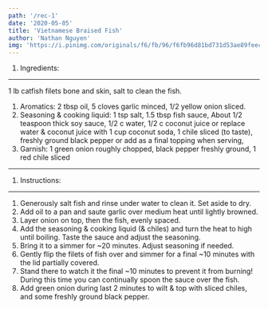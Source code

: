 ```yaml
---
path: '/rec-1'
date: '2020-05-05'
title: 'Vietnamese Braised Fish'
author: 'Nathan Nguyen'
img: 'https://i.pinimg.com/originals/f6/fb/96/f6fb96d81bd731d53ae89feec107cc97.jpg'
---
```

1. Ingredients: 
--- 
1 lb catfish filets bone and skin,
salt to clean the fish.
1. Aromatics: 
2 tbsp oil,
5 cloves garlic minced,
1/2 yellow onion sliced.
1. Seasoning & cooking liquid: 
1 tsp salt,
1.5 tbsp fish sauce,
About 1/2 teaspoon thick soy sauce,
1/2 c water,
1/2 c coconut juice or replace water & coconut juice with 1 cup coconut soda,
1 chile sliced (to taste),
freshly ground black pepper or add as a final topping when serving,
1. Garnish: 
1 green onion roughly chopped,
black pepper freshly ground,
1 red chile sliced

---
1. Instructions:
---
1. Generously salt fish and rinse under water to clean it. Set aside to dry.
1. Add oil to a pan and saute garlic over medium heat until lightly browned.
1. Layer onion on top, then the fish, evenly spaced.
1. Add the seasoning & cooking liquid (& chiles) and turn the heat to high until boiling. Taste the sauce and adjust the seasoning.
1. Bring it to a simmer for ~20 minutes. Adjust seasoning if needed.
1. Gently flip the filets of fish over and simmer for a final ~10 minutes with the lid partially covered.
1. Stand there to watch it the final ~10 minutes to prevent it from burning! During this time you can continually spoon the sauce over the fish.
1. Add green onion during last 2 minutes to wilt & top with sliced chiles, and some freshly ground black pepper.
